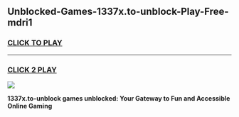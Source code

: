 
## Unblocked-Games-1337x.to-unblock-Play-Free-mdri1
<h3>
<a href="https://premium76.site?title=1337x.to-unblock&ref=19M">CLICK TO PLAY</a></h3>
<hr>

<h3>
<a href="https://premium76.site?title=1337x.to-unblock&ref=19M">CLICK 2 PLAY</a>
  
</h3>

<a href="https://premium76.site?title=1337x.to-unblock&ref=19M"><img src="https://clearcache.store/games.png"></a>


**1337x.to-unblock games unblocked: Your Gateway to Fun and Accessible Online Gaming**
